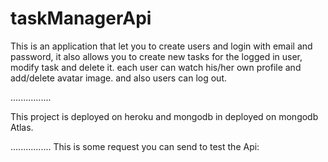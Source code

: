# taskManagerApi

 This is an application that let you to create users and login with email and password, it also allows you to create new tasks for the logged in user, modify task and delete it.
 each user can watch his/her own profile and add/delete avatar image. and also users can log out.
 
 ................
 
 This project is deployed on heroku and mongodb in deployed on  mongodb Atlas.
 
 
 ................
 This is some request you can send to test the Api:
 
 
 
